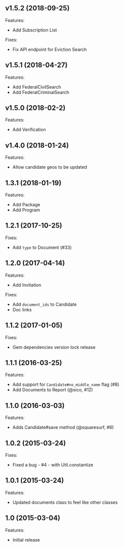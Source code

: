 ## v1.5.2 (2018-09-25)

Features:

- Add Subscription List

Fixes:

- Fix API endpoint for Eviction Search

## v1.5.1 (2018-04-27)

Features:

- Add FederalCivilSearch
- Add FederalCriminalSearch

## v1.5.0 (2018-02-2)

Features:

- Add Verification

## v1.4.0 (2018-01-24)

Features:

- Allow candidate geos to be updated

## 1.3.1 (2018-01-19)

Features:

 - Add Package
 - Add Program

## 1.2.1 (2017-10-25)

Fixes:

 - Add `type` to Document (#33)

## 1.2.0 (2017-04-14)

Features:

 - Add Invitation

Fixes:

 - Add `document_ids` to Candidate
 - Doc links

## 1.1.2 (2017-01-05)

Fixes:

 - Gem dependencies version lock release

## 1.1.1 (2016-03-25)

Features:

  - Add support for `Candidate#no_middle_name` flag (#8)
  - Add Documents to Report (@sico, #12)

## 1.1.0 (2016-03-03)

Features:

  - Adds Candidate#save method (@squaresurf, #6)

## 1.0.2 (2015-03-24)

Fixes:

  - Fixed a bug - #4 - with Util.constantize

## 1.0.1 (2015-03-24)

Features:

  - Updated documents class to feel like other classes

## 1.0 (2015-03-04)

Features:

  - Initial release
